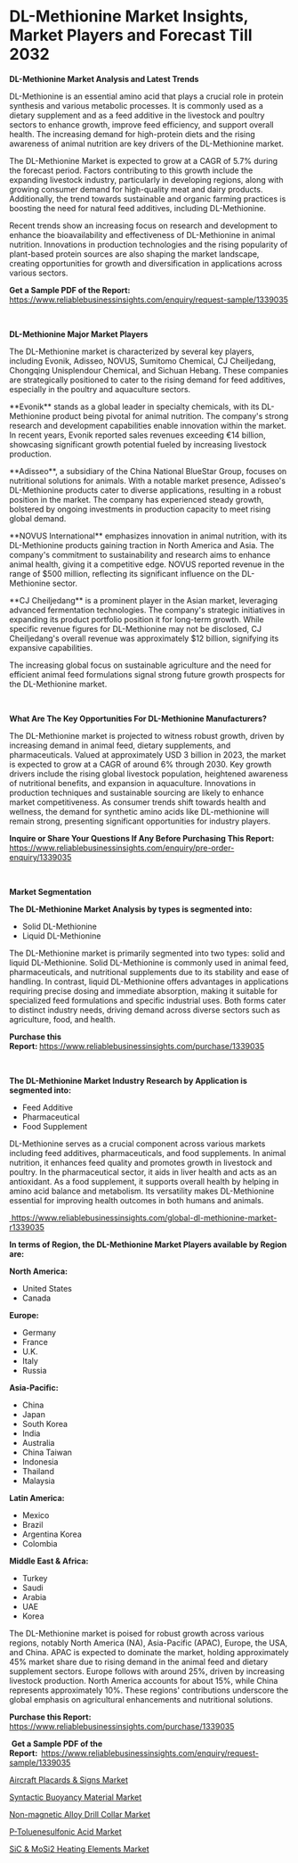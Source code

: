 <p><h1>DL-Methionine Market Insights, Market Players and Forecast Till 2032</h1></p><p><strong>DL-Methionine Market Analysis and Latest Trends</strong></p>
<p><p>DL-Methionine is an essential amino acid that plays a crucial role in protein synthesis and various metabolic processes. It is commonly used as a dietary supplement and as a feed additive in the livestock and poultry sectors to enhance growth, improve feed efficiency, and support overall health. The increasing demand for high-protein diets and the rising awareness of animal nutrition are key drivers of the DL-Methionine market.</p><p>The DL-Methionine Market is expected to grow at a CAGR of 5.7% during the forecast period. Factors contributing to this growth include the expanding livestock industry, particularly in developing regions, along with growing consumer demand for high-quality meat and dairy products. Additionally, the trend towards sustainable and organic farming practices is boosting the need for natural feed additives, including DL-Methionine.</p><p>Recent trends show an increasing focus on research and development to enhance the bioavailability and effectiveness of DL-Methionine in animal nutrition. Innovations in production technologies and the rising popularity of plant-based protein sources are also shaping the market landscape, creating opportunities for growth and diversification in applications across various sectors.</p></p>
<p><strong>Get a Sample PDF of the Report:&nbsp;</strong> <a href="https://www.reliablebusinessinsights.com/enquiry/request-sample/1339035?utm_campaign=1873&utm_medium=2&utm_source=Github&utm_content=ia&utm_term=08012025&utm_id=dl-methionine">https://www.reliablebusinessinsights.com/enquiry/request-sample/1339035</a></p>
<p>&nbsp;</p>
<p><strong>DL-Methionine Major Market Players</strong></p>
<p><p>The DL-Methionine market is characterized by several key players, including Evonik, Adisseo, NOVUS, Sumitomo Chemical, CJ Cheiljedang, Chongqing Unisplendour Chemical, and Sichuan Hebang. These companies are strategically positioned to cater to the rising demand for feed additives, especially in the poultry and aquaculture sectors.</p><p>**Evonik** stands as a global leader in specialty chemicals, with its DL-Methionine product being pivotal for animal nutrition. The company's strong research and development capabilities enable innovation within the market. In recent years, Evonik reported sales revenues exceeding €14 billion, showcasing significant growth potential fueled by increasing livestock production.</p><p>**Adisseo**, a subsidiary of the China National BlueStar Group, focuses on nutritional solutions for animals. With a notable market presence, Adisseo's DL-Methionine products cater to diverse applications, resulting in a robust position in the market. The company has experienced steady growth, bolstered by ongoing investments in production capacity to meet rising global demand.</p><p>**NOVUS International** emphasizes innovation in animal nutrition, with its DL-Methionine products gaining traction in North America and Asia. The company's commitment to sustainability and research aims to enhance animal health, giving it a competitive edge. NOVUS reported revenue in the range of $500 million, reflecting its significant influence on the DL-Methionine sector.</p><p>**CJ Cheiljedang** is a prominent player in the Asian market, leveraging advanced fermentation technologies. The company's strategic initiatives in expanding its product portfolio position it for long-term growth. While specific revenue figures for DL-Methionine may not be disclosed, CJ Cheiljedang's overall revenue was approximately $12 billion, signifying its expansive capabilities.</p><p>The increasing global focus on sustainable agriculture and the need for efficient animal feed formulations signal strong future growth prospects for the DL-Methionine market.</p></p>
<p>&nbsp;</p>
<p><strong>What Are The Key Opportunities For DL-Methionine Manufacturers?</strong></p>
<p><p>The DL-Methionine market is projected to witness robust growth, driven by increasing demand in animal feed, dietary supplements, and pharmaceuticals. Valued at approximately USD 3 billion in 2023, the market is expected to grow at a CAGR of around 6% through 2030. Key growth drivers include the rising global livestock population, heightened awareness of nutritional benefits, and expansion in aquaculture. Innovations in production techniques and sustainable sourcing are likely to enhance market competitiveness. As consumer trends shift towards health and wellness, the demand for synthetic amino acids like DL-methionine will remain strong, presenting significant opportunities for industry players.</p></p>
<p><strong>Inquire or Share Your Questions If Any Before Purchasing This Report:</strong> <a href="https://www.reliablebusinessinsights.com/enquiry/pre-order-enquiry/1339035?utm_campaign=1873&utm_medium=2&utm_source=Github&utm_content=ia&utm_term=08012025&utm_id=dl-methionine">https://www.reliablebusinessinsights.com/enquiry/pre-order-enquiry/1339035</a></p>
<p>&nbsp;</p>
<p><strong>Market Segmentation</strong></p>
<p><strong>The DL-Methionine Market Analysis by types is segmented into:</strong></p>
<p><ul><li>Solid DL-Methionine</li><li>Liquid DL-Methionine</li></ul></p>
<p><p>The DL-Methionine market is primarily segmented into two types: solid and liquid DL-Methionine. Solid DL-Methionine is commonly used in animal feed, pharmaceuticals, and nutritional supplements due to its stability and ease of handling. In contrast, liquid DL-Methionine offers advantages in applications requiring precise dosing and immediate absorption, making it suitable for specialized feed formulations and specific industrial uses. Both forms cater to distinct industry needs, driving demand across diverse sectors such as agriculture, food, and health.</p></p>
<p><strong>Purchase this Report:&nbsp;</strong><a href="https://www.reliablebusinessinsights.com/purchase/1339035?utm_campaign=1873&utm_medium=2&utm_source=Github&utm_content=ia&utm_term=08012025&utm_id=dl-methionine">https://www.reliablebusinessinsights.com/purchase/1339035</a></p>
<p>&nbsp;</p>
<p><strong>The DL-Methionine Market Industry Research by Application is segmented into:</strong></p>
<p><ul><li>Feed Additive</li><li>Pharmaceutical</li><li>Food Supplement</li></ul></p>
<p><p>DL-Methionine serves as a crucial component across various markets including feed additives, pharmaceuticals, and food supplements. In animal nutrition, it enhances feed quality and promotes growth in livestock and poultry. In the pharmaceutical sector, it aids in liver health and acts as an antioxidant. As a food supplement, it supports overall health by helping in amino acid balance and metabolism. Its versatility makes DL-Methionine essential for improving health outcomes in both humans and animals.</p></p>
<p><a href="https://www.reliablebusinessinsights.com/global-dl-methionine-market-r1339035?utm_campaign=1873&utm_medium=2&utm_source=Github&utm_content=ia&utm_term=08012025&utm_id=dl-methionine">&nbsp;https://www.reliablebusinessinsights.com/global-dl-methionine-market-r1339035</a></p>
<p><strong>In terms of Region, the DL-Methionine Market Players available by Region are:</strong></p>
<p>
    <p> <strong> North America: </strong>
        <ul>
            <li>United States</li>
            <li>Canada</li>
        </ul>
        </p> 
    <p> <strong> Europe: </strong>
        <ul>
            <li>Germany</li>
            <li>France</li>
            <li>U.K.</li>
            <li>Italy</li>
            <li>Russia</li>
        </ul>
        </p> 
    <p> <strong> Asia-Pacific: </strong>
        <ul>
            <li>China</li>
            <li>Japan</li>
            <li>South Korea</li>
            <li>India</li>
            <li>Australia</li>
            <li>China Taiwan</li>
            <li>Indonesia</li>
            <li>Thailand</li>
            <li>Malaysia</li>
        </ul>
        </p> 
    <p> <strong> Latin America: </strong>
        <ul>
            <li>Mexico</li>
            <li>Brazil</li>
            <li>Argentina Korea</li>
            <li>Colombia</li>
        </ul>
        </p> 
    <p> <strong> Middle East & Africa: </strong>
        <ul>
            <li>Turkey</li>
            <li>Saudi</li>
            <li>Arabia</li>
            <li>UAE</li>
            <li>Korea</li>
        </ul>
    </p>
    </p>
<p><p>The DL-Methionine market is poised for robust growth across various regions, notably North America (NA), Asia-Pacific (APAC), Europe, the USA, and China. APAC is expected to dominate the market, holding approximately 45% market share due to rising demand in the animal feed and dietary supplement sectors. Europe follows with around 25%, driven by increasing livestock production. North America accounts for about 15%, while China represents approximately 10%. These regions' contributions underscore the global emphasis on agricultural enhancements and nutritional solutions.</p></p>
<p><strong>Purchase this Report: </strong><a href="https://www.reliablebusinessinsights.com/purchase/1339035?utm_campaign=1873&utm_medium=2&utm_source=Github&utm_content=ia&utm_term=08012025&utm_id=dl-methionine">https://www.reliablebusinessinsights.com/purchase/1339035</a></p>
<p>&nbsp;<strong>Get a Sample PDF of the Report:&nbsp;&nbsp;</strong><a href="https://www.reliablebusinessinsights.com/enquiry/request-sample/1339035?utm_campaign=1873&utm_medium=2&utm_source=Github&utm_content=ia&utm_term=08012025&utm_id=dl-methionine">https://www.reliablebusinessinsights.com/enquiry/request-sample/1339035</a></p>
<p><strong></strong></p>
<p><p><a href="https://www.linkedin.com/pulse/aircraft-placards-signs-market-growth-study-examines-trajectory-projected-u1wjc?utm_campaign=1873&utm_medium=2&utm_source=Github&utm_content=ia&utm_term=08012025&utm_id=dl-methionine">Aircraft Placards & Signs Market</a></p><p><a href="https://github.com/stillsfloria19981/Market-Research-Report-List-1/blob/main/syntactic-buoyancy-material-market.md?utm_campaign=1873&utm_medium=2&utm_source=Github&utm_content=ia&utm_term=08012025&utm_id=dl-methionine">Syntactic Buoyancy Material Market</a></p><p><a href="https://www.linkedin.com/pulse/non-magnetic-alloy-drill-collar-market-analysis-report-provides-future-ur6ee?utm_campaign=1873&utm_medium=2&utm_source=Github&utm_content=ia&utm_term=08012025&utm_id=dl-methionine">Non-magnetic Alloy Drill Collar Market</a></p><p><a href="https://www.linkedin.com/pulse/navigating-current-trends-p-toluenesulfonic-acid-market-report-key-players-djtec?utm_campaign=1873&utm_medium=2&utm_source=Github&utm_content=ia&utm_term=08012025&utm_id=dl-methionine">P-Toluenesulfonic Acid Market</a></p><p><a href="https://github.com/triattwood9919/Market-Research-Report-List-1/blob/main/sic-mosi2-heating-elements-market.md?utm_campaign=1873&utm_medium=2&utm_source=Github&utm_content=ia&utm_term=08012025&utm_id=dl-methionine">SiC & MoSi2 Heating Elements Market</a></p></p>